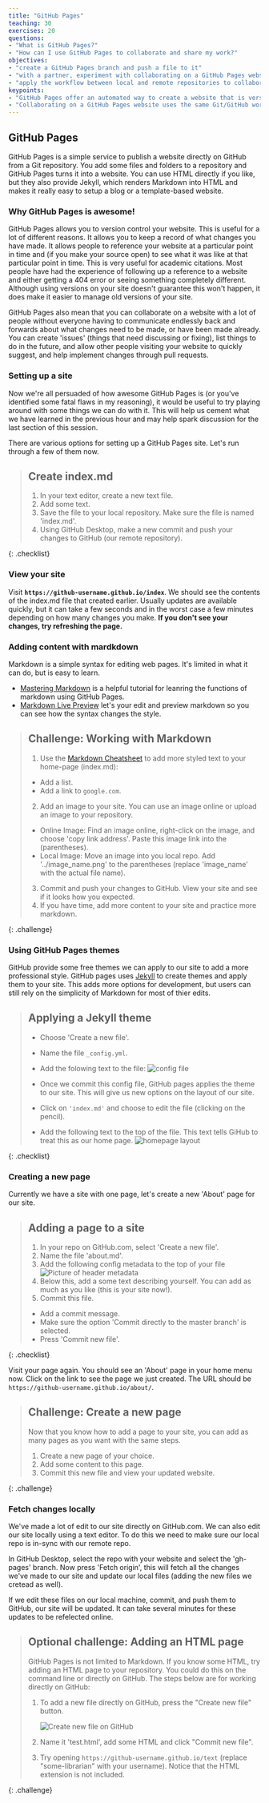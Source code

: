 ```yaml
---
title: "GitHub Pages"
teaching: 30
exercises: 20
questions:
- "What is GitHub Pages?"
- "How can I use GitHub Pages to collaborate and share my work?"
objectives:
- "create a GitHub Pages branch and push a file to it"
- "with a partner, experiment with collaborating on a GitHub Pages website"
- "apply the workflow between local and remote repositories to collaborate on a website"
keypoints:
- "GitHub Pages offer an automated way to create a website that is version controlled and accessible for collaboration"
- "Collaborating on a GitHub Pages website uses the same Git/GitHub workflow you learned for collaborating via a GitHub repository"
---
```


## GitHub Pages

GitHub Pages is a simple service to publish a website directly on GitHub from a Git repository.
You add some files and folders to a repository and GitHub Pages turns it into a website.
You can use HTML directly if you like, but they also provide Jekyll,
which renders Markdown into HTML and makes it really easy to setup a blog or a template-based website.

### Why GitHub Pages is awesome!

GitHub Pages allows you to version control your website. This is useful for a lot of different reasons. It allows you to 
keep a record of what changes you have made. It allows people to reference your website at a particular point in time 
and (if you make your source open) to see what it was like at that particular point in time. This is very useful for 
academic citations. Most people have had the experience of following up a reference to a website and either getting a 
404 error or seeing something completely different. Although using versions on your site doesn't guarantee this won't 
happen, it does make it easier to manage old versions of your site.

GitHub Pages also mean that you can collaborate on a website with a lot of people without everyone having to 
communicate endlessly back and forwards about what changes need to be made, or have been made already. You can create 
'issues' (things that need discussing or fixing), list things to do in the future, and allow other people visiting your 
website to quickly suggest, and help implement changes through pull requests.

### Setting up a site

Now we're all persuaded of how awesome GitHub Pages is (or you've identified some fatal flaws in my reasoning), it 
would be useful to try playing around with some things we can do with it. This will help us cement what we 
have learned in the previous hour and may help spark discussion for the last section of this session.

There are various options for setting up a GitHub Pages site. Let's run through a few of them now.

> ## Create index.md
>
> 1. In your text editor, create a new text file.
> 2. Add some text. 
> 3. Save the file to your local repository. Make sure the file is named 'index.md'.
> 4. Using GitHub Desktop, make a new commit and push your changes to GitHub (our remote repository). 
>
{: .checklist}

### View your site

Visit **`https://github-username.github.io/index`**.
We should see the contents of the index.md file that created earlier.
Usually updates are available quickly, but it can take a few seconds and in the worst case a few minutes depending on how many changes you make. **If you don't see your changes, try refreshing the page.**

### Adding content with mardkdown

Markdown is a simple syntax for editing web pages. It's limited in what it can do, but is easy to learn. 
- [Mastering Markdown](https://guides.github.com/features/mastering-markdown/) is a helpful tutorial for leanring the functions of markdown using GitHub Pages.
- [Markdown Live Preview](https://markdownlivepreview.com/) let's your edit and preview markdown so you can see how the syntax changes the style.

> ## Challenge: Working with Markdown
> 1. Use the [Markdown Cheatsheet](https://github.com/adam-p/markdown-here/wiki/Markdown-Cheatsheet) to add more styled text to your home-page (index.md):
> - Add a list.
> - Add a link to `google.com`.
> 2. Add an image to your site. You can use an image online or upload an image to your repository.
> - Online Image: Find an image online, right-click on the image, and choose 'copy link address'. Paste this image link into the (parentheses).
> - Local Image: Move an image into you local repo. Add '../image_name.png' to the parentheses (replace 'image_name' with the actual file name).
> 3. Commit and push your changes to GitHub. View your site and see if it looks how you expected.
> 4. If you have time, add more content to your site and practice more markdown.
>
{: .challenge}

### Using GitHub Pages themes

GitHub provide some free themes we can apply to our site to add a more professional style. GitHub pages uses [Jekyll](https://jekyllrb.com/) to create themes and apply them to your site. This adds more options for development, but users can still rely on the simplicity of Markdown for most of thier edits.

> ## Applying a Jekyll theme
> * Choose 'Create a new file'.
> * Name the file `_config.yml`. 
> * Add the folowing text to the file:
> ![config file](../fig/yml.png)
> * Once we commit this config file, GitHub pages applies the theme to our site. This will give us new options on the layout of our site.
> 
> * Click on `'index.md'` and choose to edit the file (clicking on the pencil).
> * Add the following text to the top of the file. This text tells GiHub to treat this as our home page. 
> ![homepage layout](../fig/hom.png)
>
{: .checklist}

### Creating a new page

Currently we have a site with one page, let's create a new 'About' page for our site.

> ## Adding a page to a site
> 1. In your repo on GitHub.com, select 'Create a new file'.
> 2. Name the file 'about.md'.
> 3. Add the following config metadata to the top of your file
> ![Picture of header metadata](../fig/aboutPage.png)
> 4. Below this, add a some text describing yourself. You can add as much as you like (this is your site now!).
> 5. Commit this file.
> - Add a commit message.
> - Make sure the option 'Commit directly to the master branch' is selected.
> - Press 'Commit new file'.
> 
{: .checklist}

Visit your page again. You should see an 'About' page in your home menu now. Click on the link to see the page we just created. The URL should be `https://github-username.github.io/about/`. 

> ## Challenge: Create a new page
> Now that you know how to add a page to your site, you can add as many pages as you want with the same steps. 
>
> 1. Create a new page of your choice.
> 2. Add some content to this page.
> 3. Commit this new file and view your updated website.
>
{: .challenge}

### Fetch changes locally

We've made a lot of edit to our site directly on GitHub.com. We can also edit our site locally using a text editor. To do this we need to make sure our local repo is in-sync with our remote repo.

In GitHub Desktop, select the repo with your website and select the 'gh-pages' branch. Now press 'Fetch origin', this will fetch all the changes we've made to our site and update our local files (adding the new files we cretead as well). 

If we edit these files on our local machine, commit, and push them to GitHub, our site will be updated. It can take several minutes for these updates to be refelected online. 

> ## Optional challenge: Adding an HTML page
>
> GitHub Pages is not limited to Markdown. If you know some HTML, try adding an HTML page
> to your repository. You could do this on the command line or directly on GitHub. The
> steps below are for working directly on GitHub:
>
> 1. To add a new file directly on GitHub, press the "Create new file" button. 
>
>    ![Create new file on GitHub](../fig/github-create-new-file.png)
>
> 2. Name it 'test.html', add some HTML and click "Commit new file".
> 3. Try opening `https://github-username.github.io/text`
>    (replace "some-librarian" with your username).
>    Notice that the HTML extension is not included.
>
{: .challenge}
